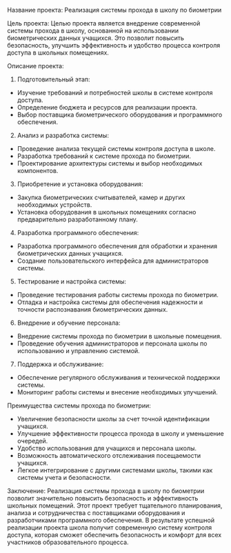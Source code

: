 Название проекта: Реализация системы прохода в школу по биометрии

Цель проекта:
Целью проекта является внедрение современной системы прохода в школу, основанной на использовании биометрических данных учащихся. Это позволит повысить безопасность, улучшить эффективность и удобство процесса контроля доступа в школьных помещениях.

Описание проекта:
1. Подготовительный этап:
- Изучение требований и потребностей школы в системе контроля доступа.
- Определение бюджета и ресурсов для реализации проекта.
- Выбор поставщика биометрического оборудования и программного обеспечения.

2. Анализ и разработка системы:
- Проведение анализа текущей системы контроля доступа в школе.
- Разработка требований к системе прохода по биометрии.
- Проектирование архитектуры системы и выбор необходимых компонентов.

3. Приобретение и установка оборудования:
- Закупка биометрических считывателей, камер и других необходимых устройств.
- Установка оборудования в школьных помещениях согласно предварительно разработанному плану.

4. Разработка программного обеспечения:
- Разработка программного обеспечения для обработки и хранения биометрических данных учащихся.
- Создание пользовательского интерфейса для администраторов системы.

5. Тестирование и настройка системы:
- Проведение тестирования работы системы прохода по биометрии.
- Отладка и настройка системы для обеспечения надежности и точности распознавания биометрических данных.

6. Внедрение и обучение персонала:
- Внедрение системы прохода по биометрии в школьные помещения.
- Проведение обучения администраторов и персонала школы по использованию и управлению системой.

7. Поддержка и обслуживание:
- Обеспечение регулярного обслуживания и технической поддержки системы.
- Мониторинг работы системы и внесение необходимых улучшений.

Преимущества системы прохода по биометрии:
- Увеличение безопасности школы за счет точной идентификации учащихся.
- Улучшение эффективности процесса прохода в школу и уменьшение очередей.
- Удобство использования для учащихся и персонала школы.
- Возможность автоматического отслеживания посещаемости учащихся.
- Легкое интегрирование с другими системами школы, такими как системы учета и безопасности.

Заключение:
Реализация системы прохода в школу по биометрии позволит значительно повысить безопасность и эффективность школьных помещений. Этот проект требует тщательного планирования, анализа и сотрудничества с поставщиками оборудования и разработчиками программного обеспечения. В результате успешной реализации проекта школа получит современную систему контроля доступа, которая сможет обеспечить безопасность и комфорт для всех участников образовательного процесса.